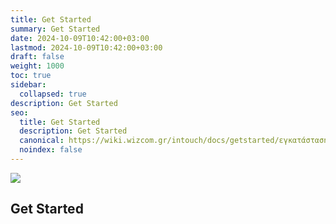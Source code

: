 ```yaml
---
title: Get Started
summary: Get Started
date: 2024-10-09T10:42:00+03:00
lastmod: 2024-10-09T10:42:00+03:00
draft: false
weight: 1000
toc: true
sidebar:
  collapsed: true
description: Get Started
seo:
  title: Get Started
  description: Get Started
  canonical: https://wiki.wizcom.gr/intouch/docs/getstarted/εγκατάσταση-προαπαιτούμενου-λογισμικού/
  noindex: false
---
```


![](/images/intouch.png)

## Get Started
